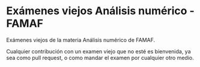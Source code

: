 # Exámenes viejos Análisis numérico - FAMAF

Exámenes viejos de la materia Análisis numérico de FAMAF.

Cualquier contribución con un examen viejo que no esté es bienvenida, ya sea como pull request, o como mandar el examen por cualquier otro medio.


